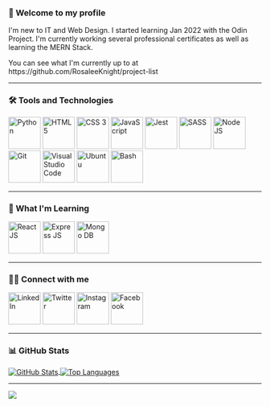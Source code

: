 ### 👋 Welcome to my profile

I'm new to IT and Web Design. I started learning Jan 2022 with the Odin Project. I'm currently working several professional certificates as well as learning the MERN Stack.
<p> You can see what I'm currently up to at https://github.com/RosaleeKnight/project-list </p>

-----

### 🛠️ Tools and Technologies

<a href="https://www.python.org/"><img src="https://user-images.githubusercontent.com/97799058/156590065-fe5a489d-3b47-4728-b48e-c81c609c91f5.svg" alt="Python" height="64" width="64" ></a>
<a href="https://html.spec.whatwg.org/multipage/"><img src="https://user-images.githubusercontent.com/97799058/156590129-73dc288f-1f38-49d2-9ec8-6b1007742b90.svg" alt="HTML 5" height="64" width="64" ></a>
<a href="https://www.w3.org/Style/CSS/"><img src="https://user-images.githubusercontent.com/97799058/156590163-b5980a66-34ee-4c3d-a2f2-b7d9a57f9b7a.svg" alt="CSS 3" height="64" width="64" ></a>
<a href="https://developer.mozilla.org/en-US/docs/Web/JavaScript"><img src="https://user-images.githubusercontent.com/97799058/156590196-f969cf9b-b2ff-48ab-9bcf-cf889a8975f3.svg" alt="JavaScript" height="64" width="64" ></a>
<a href="https://jestjs.io/"><img src="https://user-images.githubusercontent.com/97799058/156590207-ce800c20-0f28-47c3-a246-dfceb6bca331.svg" alt="Jest" height="64" width="64" ></a>
<a href="https://sass-lang.com/"><img src="https://user-images.githubusercontent.com/97799058/156590229-ce06fb6a-f2df-484c-ad81-e2ca4c80ea67.svg" alt="SASS" height="64" width="64" ></a>
<a href="https://nodejs.org/en/"><img src="https://user-images.githubusercontent.com/97799058/156590256-0cb76dd6-b01d-4740-82fe-5b545e1a1ef4.svg" alt="Node JS" height="64" width="64" ></a>
<a href="https://git-scm.com/"><img src="https://user-images.githubusercontent.com/97799058/156590419-3c435384-0eff-4c03-aa75-6bb9dbafd048.svg" alt="Git" height="64" width="64" ></a>
<a href="https://code.visualstudio.com/"><img src="https://user-images.githubusercontent.com/97799058/156590459-9b0e1cd4-66c7-4767-a683-398abb5904af.svg" alt="Visual Studio Code" height="64" width="64" ></a>
<a href="https://ubuntu.com/"><img src="https://user-images.githubusercontent.com/97799058/156590491-48011eb7-ec98-4d6e-b54a-9cf07e376442.svg" alt="Ubuntu" height="64" width="64" ></a>
<a href="https://www.gnu.org/software/bash/"><img src="https://user-images.githubusercontent.com/97799058/156590525-00d9d88c-e74e-4ac7-918c-d7d6aca69a2f.svg" alt="Bash" height="64" width="64" ></a>

-----

### 📖 What I'm Learning

<a href="https://reactjs.org/"><img src="https://user-images.githubusercontent.com/97799058/156591976-8bc16a2d-262b-401d-9cf2-8a7f301971a2.svg" alt="React JS" height="64" width="64" ></a>
<a href="https://expressjs.com/"><img src="https://user-images.githubusercontent.com/97799058/156592010-ba9fd3c4-8623-4891-8a9e-3736db1030bc.svg" alt="Express JS" height="64" width="64" ></a>
<a href="https://www.mongodb.com/"><img src="https://user-images.githubusercontent.com/97799058/156592037-1fcb0a09-31c2-4b06-8ef0-64cdba0cf48a.svg" alt="Mongo DB" height="64" width="64" ></a>

-----

### 👩‍💻 Connect with me

<a href="https://www.linkedin.com/in/rosalee-knight/"><img src="https://user-images.githubusercontent.com/97799058/156588447-3c52bef6-5bb2-4049-acea-e87c6ec16e50.svg" alt="LinkedIn" height="64" width="64" ></a>
<a href="https://twitter.com/Rosalee_Knight_"><img src="https://user-images.githubusercontent.com/97799058/156588508-15354b55-c89f-4241-9b6b-11602002a8f3.svg" alt="Twitter" height="64" width="64" ></a>
<a href="https://www.instagram.com/rosalee_knight_/"><img src="https://user-images.githubusercontent.com/97799058/156588532-e4734eb0-8c8f-4534-bfca-98db6baceb9f.svg" alt="Instagram" height="64" width="64" ></a>
<a href="https://www.facebook.com/rosalee.knight.9/"><img src="https://user-images.githubusercontent.com/97799058/156588576-7f32336f-57ec-4158-887f-d4534aaa2778.svg" alt="Facebook" height="64" width="64" ></a>

-----

### 📊 GitHub Stats

<a href="https://github.com/RosaleeKnight/github-readme-stats">
  <img align="center" src="https://github-readme-stats.vercel.app/api?username=RosaleeKnight&show_icons=true&theme=nord" alt="GitHub Stats" />
</a>
<a href="https://github.com/RosaleeKnight/github-readme-stats">
  <img align="center" src="https://github-readme-stats.vercel.app/api/top-langs/?username=RosaleeKnight&layout=compact&theme=nord" alt="Top Languages"/>
</a>

-----
![](https://komarev.com/ghpvc/?username=RosaleeKnight)


